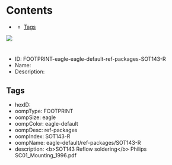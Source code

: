



Contents
========

* [](#)
	* [Tags](#tags)
  
![][im]
# 

- ID: FOOTPRINT-eagle-eagle-default-ref-packages-SOT143-R
- Name: 
- Description: 

## Tags

- hexID: 
- oompType: FOOTPRINT
- oompSize: eagle
- oompColor: eagle-default
- oompDesc: ref-packages
- oompIndex: SOT143-R
- oompName: eagle-default/ref-packages/SOT143-R
- description: &lt;b&gt;SOT143 Reflow soldering&lt;/b&gt; Philips SC01_Mounting_1996.pdf



[im]: image.png
